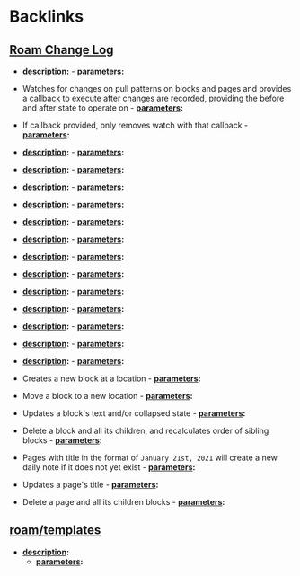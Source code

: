 
# Backlinks
## [Roam Change Log](<Roam Change Log.md>)
- **[description](<description.md>):**
                        - **[parameters](<parameters.md>):**

- Watches for changes on pull patterns on blocks and pages and provides a callback to execute after changes are recorded, providing the before and after state to operate on
                        - **[parameters](<parameters.md>):**

- If callback provided, only removes watch with that callback
                        - **[parameters](<parameters.md>):**

- **[description](<description.md>):**
                        - **[parameters](<parameters.md>):**

- **[description](<description.md>):**
                        - **[parameters](<parameters.md>):**

- **[description](<description.md>):**
                        - **[parameters](<parameters.md>):**

- **[description](<description.md>):**
                                - **[parameters](<parameters.md>):**

- **[description](<description.md>):**
                                - **[parameters](<parameters.md>):**

- **[description](<description.md>):**
                                - **[parameters](<parameters.md>):**

- **[description](<description.md>):**
                                - **[parameters](<parameters.md>):**

- **[description](<description.md>):**
                                - **[parameters](<parameters.md>):**

- **[description](<description.md>):**
                                - **[parameters](<parameters.md>):**

- **[description](<description.md>):**
                                - **[parameters](<parameters.md>):**

- **[description](<description.md>):**
                                - **[parameters](<parameters.md>):**

- **[description](<description.md>):**
                                - **[parameters](<parameters.md>):**

- **[description](<description.md>):**
                                - **[parameters](<parameters.md>):**

- Creates a new block at a location
                                - **[parameters](<parameters.md>):**

- Move a block to a new location
                                - **[parameters](<parameters.md>):**

- Updates a block's text and/or collapsed state
                                - **[parameters](<parameters.md>):**

- Delete a block and all its children, and recalculates order of sibling blocks
                                - **[parameters](<parameters.md>):**

- Pages with title in the format of `January 21st, 2021` will create a new daily note if it does not yet exist
                                - **[parameters](<parameters.md>):**

- Updates a page's title
                                - **[parameters](<parameters.md>):**

- Delete a page and all its children blocks
                                - **[parameters](<parameters.md>):**

## [roam/templates](<roam/templates.md>)
- **[description](<description.md>):**
    - **[parameters](<parameters.md>):**

